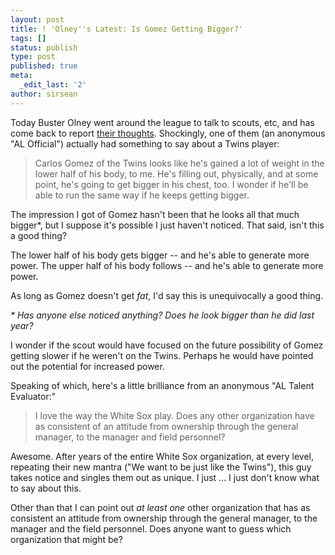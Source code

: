 ```yaml
---
layout: post
title: ! 'Olney''s Latest: Is Gomez Getting Bigger?'
tags: []
status: publish
type: post
published: true
meta:
  _edit_last: '2'
author: sirsean
---
```

Today Buster Olney went around the league to talk to scouts, etc, and has come back to report <a href="http://insider.espn.go.com/espn/blog/index?entryID=4026760&amp;searchName=olney_buster&amp;campaign=rsssrch&amp;source=olney_buster">their thoughts</a>. Shockingly, one of them (an anonymous "AL Official") actually had something to say about a Twins player:
<blockquote>Carlos Gomez of the Twins looks like he's gained a lot of weight in the lower half of his body, to me. He's filling out, physically, and at some point, he's going to get bigger in his chest, too. I wonder if he'll be able to run the same way if he keeps getting bigger.</blockquote>
The impression I got of Gomez hasn't been that he looks all that much bigger*, but I suppose it's possible I just haven't noticed. That said, isn't this a good thing?

The lower half of his body gets bigger -- and he's able to generate more power. The upper half of his body follows -- and he's able to generate more power.

As long as Gomez doesn't get <em>fat</em>, I'd say this is unequivocally a good thing.

<em>* Has anyone else noticed anything? Does he look bigger than he did last year?</em>

I wonder if the scout would have focused on the future possibility of Gomez getting slower if he weren't on the Twins. Perhaps he would have pointed out the potential for increased power.

Speaking of which, here's a little brilliance from an anonymous "AL Talent Evaluator:"
<blockquote>I love the way the White Sox play. Does any other organization have as consistent of an attitude from ownership through the general manager, to the manager and field personnel?</blockquote>
Awesome. After years of the entire White Sox organization, at every level, repeating their new mantra ("We want to be just like the Twins"), this guy takes notice and singles them out as unique. I just ... I just don't know what to say about this.

Other than that I can point out <em>at least one</em> other organization that has as consistent an attitude from ownership through the general manager, to the manager and the field personnel. Does anyone want to guess which organization that might be?
